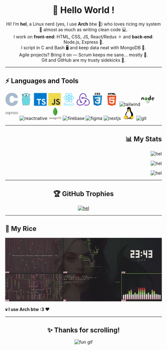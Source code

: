 <h1 align="center">👋 Hello World !</h1>

<p align="center">
Hi! I’m <b>hel</b>, a Linux nerd (yes, I use <b>Arch</b> btw 🐧) who loves ricing my system 🎨 almost as much as writing clean code 💻.<br/>
I work on <b>front-end</b>: HTML, CSS, JS, React/Redux ⚛️ and <b>back-end</b>: Node.js, Express 🚀.<br/>
I script in C and Bash 🖥️ and keep data neat with MongoDB 🍃.<br/>
Agile projects? Bring it on — Scrum keeps me sane… mostly 📅.<br/>
Git and GitHub are my trusty sidekicks 🦾.
</p>

---

<h2 align="left">⚡ Languages and Tools</h2>

<p align="left">
  <img src="https://raw.githubusercontent.com/devicons/devicon/master/icons/c/c-original.svg" alt="c" width="42" height="42"/>
  <img src="https://raw.githubusercontent.com/devicons/devicon/master/icons/go/go-original.svg" alt="go" width="42" height="42"/>
  <img src="https://raw.githubusercontent.com/devicons/devicon/master/icons/typescript/typescript-original.svg" alt="typescript" width="42" height="42"/>
  <img src="https://raw.githubusercontent.com/devicons/devicon/master/icons/javascript/javascript-original.svg" alt="javascript" width="42" height="42"/>
  <img src="https://raw.githubusercontent.com/devicons/devicon/master/icons/react/react-original-wordmark.svg" alt="react" width="42" height="42"/>
  <img src="https://raw.githubusercontent.com/devicons/devicon/master/icons/redux/redux-original.svg" alt="redux" width="42" height="42"/>
  <img src="https://raw.githubusercontent.com/devicons/devicon/master/icons/css3/css3-original-wordmark.svg" alt="css3" width="42" height="42"/>
  <img src="https://raw.githubusercontent.com/devicons/devicon/master/icons/html5/html5-original-wordmark.svg" alt="html5" width="42" height="42"/>
  <img src="https://www.vectorlogo.zone/logos/tailwindcss/tailwindcss-icon.svg" alt="tailwind" width="42" height="42"/>
  <img src="https://raw.githubusercontent.com/devicons/devicon/master/icons/nodejs/nodejs-original-wordmark.svg" alt="nodejs" width="42" height="42"/>
  <img src="https://raw.githubusercontent.com/devicons/devicon/master/icons/express/express-original-wordmark.svg" alt="express" width="42" height="42"/>
  <img src="https://reactnative.dev/img/header_logo.svg" alt="reactnative" width="42" height="42"/>
  <img src="https://raw.githubusercontent.com/devicons/devicon/master/icons/mongodb/mongodb-original-wordmark.svg" alt="mongodb" width="42" height="42"/>
  <img src="https://www.vectorlogo.zone/logos/firebase/firebase-icon.svg" alt="firebase" width="42" height="42"/>
  <img src="https://www.vectorlogo.zone/logos/figma/figma-icon.svg" alt="figma" width="42" height="42"/>
  <img src="https://cdn.worldvectorlogo.com/logos/nextjs-2.svg" alt="nextjs" width="42" height="42"/>
  <img src="https://raw.githubusercontent.com/devicons/devicon/master/icons/linux/linux-original.svg" alt="linux" width="42" height="42"/>
  <img src="https://www.vectorlogo.zone/logos/git-scm/git-scm-icon.svg" alt="git" width="42" height="42"/>
</p>

---

<h2 align="right">📊 My Stats</h2>

<p align="right">
  <img src="https://github-readme-stats.vercel.app/api?username=hel&show_icons=true&locale=en&theme=radical" alt="hel" />
</p>
<p align="right">
  <img src="https://github-readme-streak-stats.herokuapp.com/?user=hel&theme=radical" alt="hel" />
</p>
<p align="right">
  <img src="https://github-readme-stats.vercel.app/api/top-langs?username=hel&show_icons=true&locale=en&layout=compact&theme=radical" alt="hel" />
</p>

---

<h2 align="center">🏆 GitHub Trophies</h2>

<p align="center">
  <a href="https://github.com/ryo-ma/github-profile-trophy">
    <img src="https://github-profile-trophy.vercel.app/?username=hel&margin-w=10&margin-h=10&column=7&theme=onedark" alt="hel"/>
  </a>
</p>

---

<h2 align="left">🎨 My Rice</h2>

<p align="left">
  <img src="https://github.com/0xhel/0xhel/blob/main/assets/github.png" alt="Arch Linux rice" width="600"/>
</p>

<p align="left">
  <b>💀 I use Arch btw :3 ❤️</b>
</p>

---

<h2 align="center">✨ Thanks for scrolling!</h2>

<p align="center">
  <img src="https://media1.giphy.com/media/v1.Y2lkPTc5MGI3NjExYzB6M2ljaHhzNTkwajVwM25paTg5ZDF6Njl2MDRwZm5peTJ1azFoNyZlcD12MV9pbnRlcm5hbF9naWZfYnlfaWQmY3Q9Zw/XdUr7e0X1Kjeg/giphy.gif" alt="fun gif"/>
</p>
